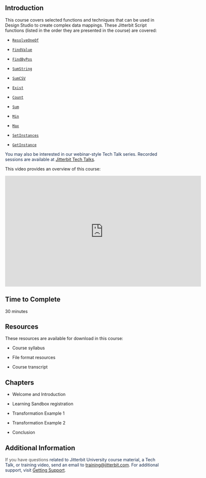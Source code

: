 [//]: # (Advanced Transformation Mappings in Design Studio)

## Introduction

This course covers selected functions and techniques that can be used in
Design Studio to create complex data mappings. These Jitterbit Script
functions (listed in the order they are presented in the course) are
covered:<span style="color: rgb(23,43,77);"> </span>

-   [`ResolveOneOf`](https://success.jitterbit.com/display/DOC/Instance+Functions#InstanceFunctions-ResolveOneOf)

-   [`FindValue`](https://success.jitterbit.com/display/DOC/Instance+Functions#InstanceFunctions-FindValue)

-   [`FindByPos`](https://success.jitterbit.com/display/DOC/Instance+Functions#InstanceFunctions-FindByPos)

-   [`SumString`](https://success.jitterbit.com/display/DOC/Instance+Functions#InstanceFunctions-SumString)

-   [`SumCSV`](https://success.jitterbit.com/display/DOC/Instance+Functions#InstanceFunctions-SumCSV)

-   [`Exist`](https://success.jitterbit.com/display/DOC/Instance+Functions#InstanceFunctions-Exist)

-   [`Count`](https://success.jitterbit.com/display/DOC/Instance+Functions#InstanceFunctions-Count)

-   [`Sum`](https://success.jitterbit.com/display/DOC/Instance+Functions#InstanceFunctions-Sum)

-   [`Min`](https://success.jitterbit.com/display/DOC/Instance+Functions#InstanceFunctions-Min)

-   [`Max`](https://success.jitterbit.com/display/DOC/Instance+Functions#InstanceFunctions-Max)

-   [`SetInstances`](https://success.jitterbit.com/display/DOC/Instance+Functions#InstanceFunctions-SetInstances)

-   [`GetInstance`](https://success.jitterbit.com/display/DOC/Instance+Functions#InstanceFunctions-GetInstance)

<span style="color: rgb(23,43,77);">You may also be interested in our
webinar-style Tech Talk series. Recorded sessions are available
at [Jitterbit Tech Talks](https://success.jitterbit.com/display/DOC/Jitterbit+Tech+Talks)</span><span
style="color: rgb(23,43,77);">.</span>

This video provides an overview of this course:

<iframe src="https://player.vimeo.com/video/578061683" width="640" height="361" frameborder="0" webkitallowfullscreen="" mozallowfullscreen="" allowfullscreen=""></iframe>


## **Time to Complete**

30 minutes


## **Resources**

These resources are available for download in this course:

-   Course syllabus

-   File format resources

-   Course transcript


## **Chapters**

-   Welcome and Introduction

-   Learning Sandbox registration

-   Transformation Example 1

-   Transformation Example 2

-   Conclusion


## Additional Information

<span class="conf-macro output-inline" hasbody="false"
macro-name="multiexcerpt-include"><span style="color: rgb(76,76,76);">If
you have questions <span style="color: rgb(23,43,77);">related to
Jitterbit University course material, a Tech Talk, or training video,
send an email to</span></span>
<a href="mailto:training@jitterbit.com" class="external-link"
rel="nofollow">training@jitterbit.com</a>.<span
style="color: rgb(76,76,76);"> <span style="color: rgb(23,43,77);">For
additional support, visit</span>
<a href="https://success.jitterbit.com/display/DOC/Getting+Support"
rel="nofollow">Getting Support</a>.</span></span>
